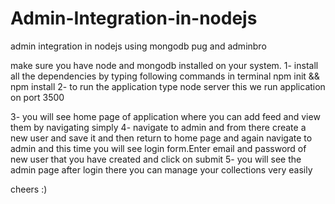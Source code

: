 # Admin-Integration-in-nodejs
admin integration in nodejs using mongodb pug and adminbro

make sure you have node and mongodb installed on your system.
  1- install all the dependencies by typing following commands in terminal
   npm init && npm install
  2- to run the application type 
    node server
    this we run application on port 3500

  3-  you will see home page of application where you can add feed and view them by  navigating simply
  4-  navigate to admin and from there create a new user and save it and then return to home page and again navigate to admin and this time you will see login form.Enter email and       password of new user that you have created and click on submit
  5- you will see the admin page after login there you can manage your collections very easily

cheers :)
